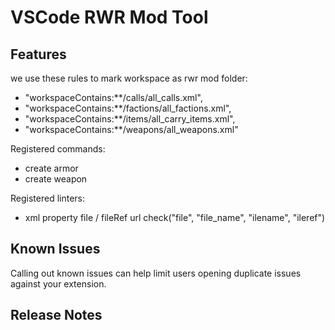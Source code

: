 # VSCode RWR Mod Tool

## Features

we use these rules to mark workspace as rwr mod folder:

-   "workspaceContains:\*\*/calls/all_calls.xml",
-   "workspaceContains:\*\*/factions/all_factions.xml",
-   "workspaceContains:\*\*/items/all_carry_items.xml",
-   "workspaceContains:\*\*/weapons/all_weapons.xml"

Registered commands:

-   create armor
-   create weapon

Registered linters:

-   xml property file / fileRef url check("file", "file_name", "ilename", "ileref")

## Known Issues

Calling out known issues can help limit users opening duplicate issues against your extension.

## Release Notes
